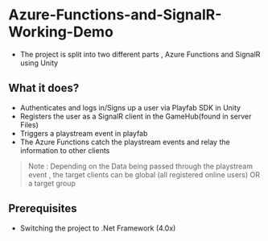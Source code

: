# Azure-Functions-and-SignalR-Working-Demo

- The project is split into two different parts , Azure Functions and SignalR using Unity 


## What it does?
-  Authenticates and logs in/Signs up a user via Playfab SDK in Unity
- Registers the user as a SignalR client in the GameHub(found in server Files)
- Triggers a playstream event in playfab 
- The Azure Functions catch the playstream events and relay the information to other clients 
> Note : Depending on the Data being passed through the playstream event , the target clients can be global (all registered online users) OR a target group

## Prerequisites

- Switching the project to .Net Framework (4.0x)
